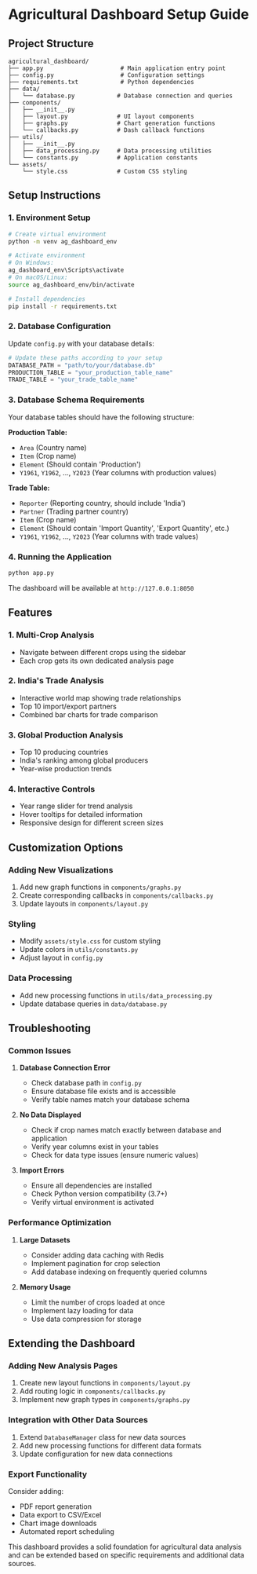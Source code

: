 # Agricultural Dashboard Setup Guide

## Project Structure
```
agricultural_dashboard/
├── app.py                      # Main application entry point
├── config.py                   # Configuration settings
├── requirements.txt            # Python dependencies
├── data/
│   └── database.py            # Database connection and queries
├── components/
│   ├── __init__.py
│   ├── layout.py              # UI layout components
│   ├── graphs.py              # Chart generation functions
│   └── callbacks.py           # Dash callback functions
├── utils/
│   ├── __init__.py
│   ├── data_processing.py     # Data processing utilities
│   └── constants.py           # Application constants
└── assets/
    └── style.css              # Custom CSS styling
```

## Setup Instructions

### 1. Environment Setup
```bash
# Create virtual environment
python -m venv ag_dashboard_env

# Activate environment
# On Windows:
ag_dashboard_env\Scripts\activate
# On macOS/Linux:
source ag_dashboard_env/bin/activate

# Install dependencies
pip install -r requirements.txt
```

### 2. Database Configuration
Update `config.py` with your database details:

```python
# Update these paths according to your setup
DATABASE_PATH = "path/to/your/database.db"
PRODUCTION_TABLE = "your_production_table_name"
TRADE_TABLE = "your_trade_table_name"
```

### 3. Database Schema Requirements
Your database tables should have the following structure:

**Production Table:**
- `Area` (Country name)
- `Item` (Crop name)
- `Element` (Should contain 'Production')
- `Y1961`, `Y1962`, ..., `Y2023` (Year columns with production values)

**Trade Table:**
- `Reporter` (Reporting country, should include 'India')
- `Partner` (Trading partner country)
- `Item` (Crop name)
- `Element` (Should contain 'Import Quantity', 'Export Quantity', etc.)
- `Y1961`, `Y1962`, ..., `Y2023` (Year columns with trade values)

### 4. Running the Application
```bash
python app.py
```

The dashboard will be available at `http://127.0.0.1:8050`

## Features

### 1. Multi-Crop Analysis
- Navigate between different crops using the sidebar
- Each crop gets its own dedicated analysis page

### 2. India's Trade Analysis
- Interactive world map showing trade relationships
- Top 10 import/export partners
- Combined bar charts for trade comparison

### 3. Global Production Analysis
- Top 10 producing countries
- India's ranking among global producers
- Year-wise production trends

### 4. Interactive Controls
- Year range slider for trend analysis
- Hover tooltips for detailed information
- Responsive design for different screen sizes

## Customization Options

### Adding New Visualizations
1. Add new graph functions in `components/graphs.py`
2. Create corresponding callbacks in `components/callbacks.py`
3. Update layouts in `components/layout.py`

### Styling
- Modify `assets/style.css` for custom styling
- Update colors in `utils/constants.py`
- Adjust layout in `config.py`

### Data Processing
- Add new processing functions in `utils/data_processing.py`
- Update database queries in `data/database.py`

## Troubleshooting

### Common Issues

1. **Database Connection Error**
   - Check database path in `config.py`
   - Ensure database file exists and is accessible
   - Verify table names match your database schema

2. **No Data Displayed**
   - Check if crop names match exactly between database and application
   - Verify year columns exist in your tables
   - Check for data type issues (ensure numeric values)

3. **Import Errors**
   - Ensure all dependencies are installed
   - Check Python version compatibility (3.7+)
   - Verify virtual environment is activated

### Performance Optimization

1. **Large Datasets**
   - Consider adding data caching with Redis
   - Implement pagination for crop selection
   - Add database indexing on frequently queried columns

2. **Memory Usage**
   - Limit the number of crops loaded at once
   - Implement lazy loading for data
   - Use data compression for storage

## Extending the Dashboard

### Adding New Analysis Pages
1. Create new layout functions in `components/layout.py`
2. Add routing logic in `components/callbacks.py`
3. Implement new graph types in `components/graphs.py`

### Integration with Other Data Sources
1. Extend `DatabaseManager` class for new data sources
2. Add new processing functions for different data formats
3. Update configuration for new data connections

### Export Functionality
Consider adding:
- PDF report generation
- Data export to CSV/Excel
- Chart image downloads
- Automated report scheduling

This dashboard provides a solid foundation for agricultural data analysis and can be extended based on specific requirements and additional data sources.